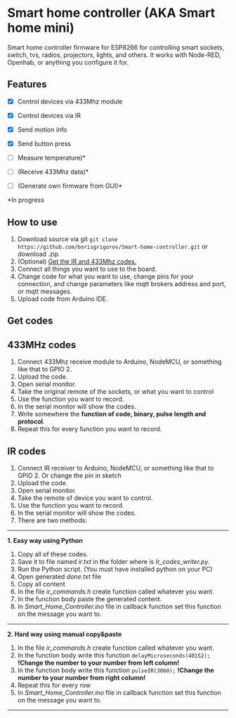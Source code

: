# Smart home controller (AKA Smart home mini)
Smart home controller firmware for ESP8266 for controlling smart sockets, switch, tvs, radios, projectors, lights, and others. It works with Node-RED, Openhab, or anything you configure it for.

## Features

 - [x] Control devices via 433Mhz module
 - [x] Control devices via IR
 - [x] Send motion info
 - [x] Send button press
 - [ ] Measure temperature)*
 - [ ] (Receive 433Mhz data)*
 - [ ] (Generate own firmware from GUI)*

 
*In progress

## How to use
1. Download source via git 
`git clone https://github.com/borisgrigorov/Smart-home-controller.git` 
or download .zip
2. (Optional)
[Get the IR and 433Mhz codes.](#Get%20codes)
3. Connect all things you want to use to the board.
4. Change code for what you want to use, change pins for your connection, and change parameters like mqtt brokers address and port, or mqtt messages.
5. Upload code from Arduino IDE.

## Get codes

## 433MHz codes

 1. Connect 433Mhz receive module to Arduino, NodeMCU, or something like that to GPIO 2.
 2. Upload the code.
 3. Open serial monitor.
 4. Take the original remote of the sockets, or what you want to control
 5. Use the function you want to record.
 6. In the serial monitor will show the codes.
 7. Write somewhere the **function of code, binary, pulse length and protocol**.
 8. Repeat this for every function you want to record.

## IR codes

 1. Connect IR receiver to Arduino, NodeMCU, or something like that to GPIO 2. Or change the pin in sketch
 2. Upload the code.
 3. Open serial monitor.
 4. Take the remote of device you want to control.
 5. Use the function you want to record.
 6. In the serial monitor will show the codes.
 7. There are two methods:
----------------
 **1. Easy way using Python**
 
 1. Copy all of these codes.
 2. Save it to file named  *ir.txt* in the folder where is *Ir_codes_writer.py*.
 3. Run the Python script. (You must have installed python on your PC)
 4. Open generated *done.txt* file
 5. Copy all content
 6. In the file *ir_commands.h* create function called whatever you want.
 7. In the function body paste the generated content.
 8. In *Smart_Home_Controller.ino* file in callback function set this function on the message you want to.
---------------------
**2. Hard way using manual copy&paste**

 1. In the file *ir_commands.h* create function called whatever you want.
 2. In the function body write this function `delayMicroseconds(40152);`  **!Change the number to your number from left column!**
 3. In the function body write this function `pulseIR(3060);` **!Change the number to your number from right column!**
 4. Repeat this for every row
 5. In *Smart_Home_Controller.ino* file in callback function set this function on the message you want to.
----------------------